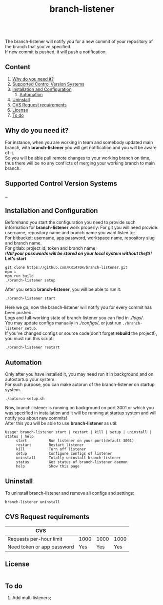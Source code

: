 


<p align="center">
	<strong>
		<h1 align="center">branch-listener</h1>
	</strong>
</p>
<p align="center">
  <a aria-label="branch-listener version"
    <img alt="" src="https://badgen.net/badge/branch-listener/6.1.0/grey">
  </a>
  <a aria-label="Node.js version">
    <img alt="" src="https://badgen.net/badge/node/>=18/green">
  </a>
  <a aria-label="NPM version">
    <img alt="" src="https://badgen.net/badge/npm/>=8.17/purple">
  </a>
  <a aria-label="Typescript version">
    <img alt="" src="https://badgen.net/badge/typescript/>=4/blue">
  </a>
</p>
<p align="center">
	<a aria-label="Axios version">
	    <img alt="" src="https://badgen.net/badge/axios/>=4/pink">
	  </a>
	  <a aria-label="Express version">
	    <img alt="" src="https://badgen.net/badge/express/>=4.18/red">
	  </a>
	    <a aria-label="Zsh/bash">
	    <img alt="" src="https://badgen.net/badge/bash/zsh/black">
	  </a>
	  </a>
	    <a aria-label="Linux">
	    <img alt="" src="https://badgen.net/badge/linux/any//yellow">
	  </a>
  </p>

The branch-listener will notify you for a new commit of your repository of the branch that you've specified.\
If new commit is pushed, it will push a notification.

## Content

1. [Why do you need it? ][1]
2. [Supported Control Version Systems][2]
3. [Installation and Configuration][3]
    1) [Automation][3.1]
4. [Uninstall][4]
5. [CVS Request requirements][5]
6. [License][6]
7. [To do][7]

## Why do you need it?
For instance, when you are working in team and somebody updated main branch, with **branch-listener** you will get notification and you will be aware of it.\
So you will be able pull remote changes to your working branch on time, thus there will be no any conflicts of merging your working branch to main branch.
## Supported Control Version Systems
<a href="https://github.com">
  <img alt="" src="https://img.shields.io/badge/github-%23121011.svg?style=for-the-badge&logo=github&logoColor=white">
</a><a href="https://bitbucket.org">
  <img alt="" src="https://img.shields.io/badge/bitbucket-%230047B3.svg?style=for-the-badge&logo=bitbucket&logoColor=white">
</a><a href="https://gitlab.com">
  <img alt="" src="https://img.shields.io/badge/gitlab-%23181717.svg?style=for-the-badge&logo=gitlab&logoColor=white">
</a>


## Installation and Configuration
Beforehand you start the configuration you need to provide such information for **branch-listener** work properly:
For git you will need provide: username, repository name and branch name you want listen to;\
For bitbucket: username, app password, workspace name, repository slug and branch name.\
For gitlab: project id, token and branch name;\
***‼️All your passwords will be stored on your local system without theft‼️***\
 **Let's start**
 
    git clone https://github.com/KR1470R/branch-listener.git
    npm i
    npm run build
    ./branch-listener setup
After you setup **branch-listener**, you will be able to run it:

    ./branch-listener start
Here we go, now the branch-listener will notify you for every commit has been pushed.\
Logs and full-working state of branch-listener you can find in *./logs/*.\
You may update configs manually in *./configs/*, or just run `./branch-listener setup`.\
If you've changed configs or source code(don't forget **rebuild** the project!), you must run this script:

    ./branch-listener restart

## Automation
Only after you have installed it, you may need run it in background and on autostartup your system.\
For such purpose, you can make autorun of the branch-listener on startup system.

    ./autorun-setup.sh
Now, branch-listener is running on background on port 3001 or which you was specified in installation and it will be running at startup system and will notify you about new commits!\
After this you will be able to use **branch-listener** as util:

    Usage: branch-listener start | restart | kill | setup | uninstall | status | help
         start          Run listener on your port(default 3001)
         restart        Restart listener
         kill           Turn off listener
         setup          Configure configs of listener
         uninstall      Totally uninstall branch-listener
         status         Get status of branch-listener daemon
         help           Show this page

## Uninstall
To uninstall branch-listener and remove all configs and settings: 

    branch-listener uninstall

## CVS Request requirements
| CVS | <img alt="" src="https://img.shields.io/badge/github-%23121011.svg?style=for-the-badge&logo=github&logoColor=white">	| <img alt="" src="https://img.shields.io/badge/bitbucket-%230047B3.svg?style=for-the-badge&logo=bitbucket&logoColor=white"> | <img alt="" src="https://img.shields.io/badge/gitlab-%23181717.svg?style=for-the-badge&logo=gitlab&logoColor=white"> |
|----------------------------|-------|-------|-------|
| Requests per-hour limit    | 1000  | 1000  | 1000  |
| Need token or app password | Yes   | Yes   | Yes   |
## License
<img alt="" src="https://camo.githubusercontent.com/982edb824038d4ed388cf47101d10d06c1e9e5cc2b23b32a15ead6185e35430e/68747470733a2f2f7777772e676e752e6f72672f67726170686963732f67706c76332d6f722d6c617465722e706e67">

## To do
 1. Add multi listeners;

[1]:https://github.com/KR1470R/branch-listener#why-do-you-need-it
[2]:https://github.com/KR1470R/branch-listener#supported-control-version-systems
[3]:https://github.com/KR1470R/branch-listener#installation-and-configuration
[3.1]:https://github.com/KR1470R/branch-listener#automation
[4]:https://github.com/KR1470R/branch-listener#uninstall
[5]:https://github.com/KR1470R/branch-listener#cvs-request-requirements
[6]:https://github.com/KR1470R/branch-listener#license
[7]:https://github.com/KR1470R/branch-listener#to-do
